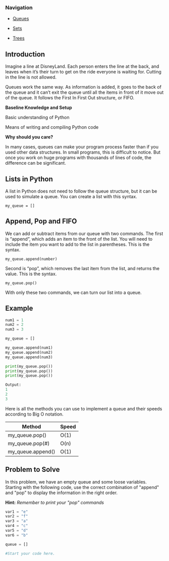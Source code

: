 ### Navigation
* [Queues][1]

* [Sets][2]

* [Trees][3]

[1]: https://github.com/winwin32/Python-Data-Structures-Tutorials/blob/main/queues.md

[2]: https://github.com/winwin32/Python-Data-Structures-Tutorials/blob/main/sets.md

[3]: https://github.com/winwin32/Python-Data-Structures-Tutorials/blob/main/tree.md

## Introduction
Imagine a line at DisneyLand. Each person enters the line at the back, and leaves when it’s their turn to get on the ride everyone is waiting for. Cutting in the line is not allowed. 

Queues work the same way. As information is added, it goes to the back of the queue and it can’t exit the queue until all the items in front of it move out of the queue. It follows the First In First Out structure, or FIFO. 

**Baseline Knowledge and Setup**

Basic understanding of Python

Means of writing and compiling Python code

**Why should you care?**

In many cases, queues can make your program process faster than if you used other data structures. In small programs, this is difficult to notice. But once you work on huge programs with thousands of lines of code, the difference can be significant. 

## Lists in Python
A list in Python does not need to follow the queue structure, but it can be used to simulate a queue. 
You can create a list with this syntax. 

`my_queue = []`

## Append, Pop and FIFO
We can add or subtract items from our queue with two commands. The first is “append”, which adds an item to the front of the list. You will need to include the item you want to add to the list in parentheses. This is the syntax.

`my_queue.append(number)`

Second is “pop”, which removes the last item from the list, and returns the value. This is the syntax.

`my_queue.pop()`

With only these two commands, we can turn our list into a queue. 

## Example
``` python
num1 = 1
num2 = 2
num3 = 3

my_queue = []

my_queue.append(num1)
my_queue.append(num2)
my_queue.append(num3)

print(my_queue.pop())
print(my_queue.pop())
print(my_queue.pop())

Output: 
1
2
3
```

Here is all the methods you can use to implement a queue and their speeds according to Big O notation.

|Method|Speed|
|-|-|
| my_queue.pop() | O(1)
| my_queue.pop(#) | O(n)
| my_queue.append() | O(1)

## Problem to Solve
In this problem, we have an empty queue and some loose variables. 
Starting with the following code, use the correct combination of "append" and "pop" to display the information in the right order. 

**Hint:** *Remember to print your "pop" commands*

``` python
var1 = "e"
var2 = "f"
var3 = "a"
var4 = "c"
var5 = "d"
var6 = "b"

queue = []

#Start your code here. 
```
